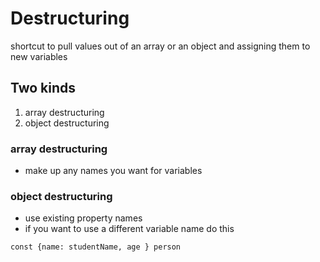 # Destructuring

shortcut to pull values out of an array or an object and assigning them to new variables

## Two kinds

1. array destructuring
2. object destructuring

### array destructuring
* make up any names you want for variables

### object destructuring
* use existing property names
* if you want to use a different variable name do this

`const {name: studentName, age } person`
